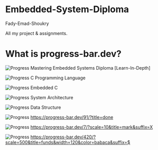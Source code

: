 # Embedded-System-Diploma
Fady-Emad-Shoukry

All my project & assignments. 
# What is progress-bar.dev?

![Progress](https://progress-bar.dev/70/)
Mastering Embedded Systems Diploma [Learn-In-Depth]

![Progress](https://progress-bar.dev/100/?title=progress)
C Programming Language

![Progress](https://progress-bar.dev/90/)
Embedded C

![Progress](https://progress-bar.dev/90/?title=completed)
System Architecture

![Progress](https://progress-bar.dev/95/)
Data Structure

![Progress](https://progress-bar.dev/91/?title=done)
https://progress-bar.dev/91/?title=done

![Progress](https://progress-bar.dev/7/?scale=10&title=mark&suffix=X)
https://progress-bar.dev/7/?scale=10&title=mark&suffix=X

![Progress](https://progress-bar.dev/420/?scale=500&title=funds&width=200&color=babaca&suffix=$)
https://progress-bar.dev/420/?scale=500&title=funds&width=120&color=babaca&suffix=$

